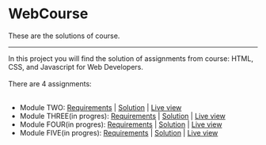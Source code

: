 # WebCourse
These are the solutions of course.
<hr>
In this project you will find the solution of assignments from course: HTML, CSS, and Javascript for Web Developers. <br><br>
There are 4 assignments:<br><br>
<ul>
<li>Module TWO:
<a href="https://github.com/jhu-ep-coursera/fullstack-course4/blob/master/assignments/assignment2/Assignment-2.md">Requirements</a>
| <a href="https://github.com/armarjo/CourseraWebCourse/tree/main/module_2">Solution</a> 
| <a href="https://armarjo.github.io/CourseraWebCourse/module_2/">Live view</a></li>
<li>
Module THREE(in progres): 
<a href="">Requirements</a>
| <a href="">Solution</a> 
| <a href="">Live view</a>
</li>
<li>
Module FOUR(in progres): 
<a href="">Requirements</a>
| <a href="">Solution</a> 
| <a href="">Live view</a></li>
<li>
Module FIVE(in progres): 
<a href="">Requirements</a>
| <a href="">Solution</a> 
| <a href="">Live view</a></li>
</ul>
